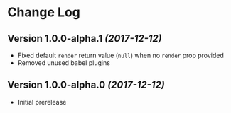 # Change Log

## Version 1.0.0-alpha.1 _(2017-12-12)_

* Fixed default `render` return value (`null`) when no `render` prop provided
* Removed unused babel plugins

## Version 1.0.0-alpha.0 _(2017-12-12)_

* Initial prerelease
